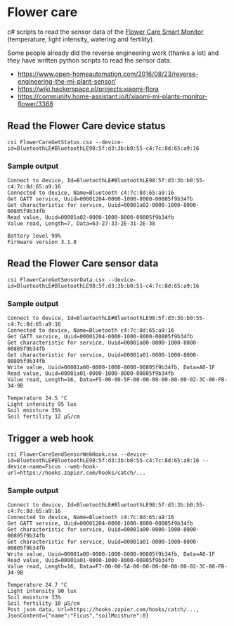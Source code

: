 # Flower care

c# scripts to read the sensor data of the <a href="http://www.huahuacaocao.com/product">Flower Care Smart Monitor</a> (temperature, light intensity, watering and fertility).

Some people already did the reverse engineering work (thanks a lot) and they have written python scripts to read the sensor data.
* <a href="https://www.open-homeautomation.com/2016/08/23/reverse-engineering-the-mi-plant-sensor/">https://www.open-homeautomation.com/2016/08/23/reverse-engineering-the-mi-plant-sensor/</a>
* <a href="https://wiki.hackerspace.pl/projects:xiaomi-flora">https://wiki.hackerspace.pl/projects:xiaomi-flora</a>
* <a href="https://community.home-assistant.io/t/xiaomi-mi-plants-monitor-flower/3388">https://community.home-assistant.io/t/xiaomi-mi-plants-monitor-flower/3388</a>

## Read the Flower Care device status

```csi FlowerCareGetStatus.csx --device-id=BluetoothLE#BluetoothLE98:5f:d3:3b:b0:55-c4:7c:8d:65:a9:16```

### Sample output

```
Connect to device, Id=BluetoothLE#BluetoothLE98:5f:d3:3b:b0:55-c4:7c:8d:65:a9:16
Connected to device, Name=Bluetooth c4:7c:8d:65:a9:16
Get GATT service, Uuid=00001204-0000-1000-8000-00805f9b34fb
Get characteristic for service, Uuid=00001a02-0000-1000-8000-00805f9b34fb
Read value, Uuid=00001a02-0000-1000-8000-00805f9b34fb
Value read, Length=7, Data=63-27-33-2E-31-2E-38

Battery level 99%
Firmware version 3.1.8
```

## Read the Flower Care sensor data

```csi FlowerCareGetSensorData.csx --device-id=BluetoothLE#BluetoothLE98:5f:d3:3b:b0:55-c4:7c:8d:65:a9:16```

### Sample output

```
Connect to device, Id=BluetoothLE#BluetoothLE98:5f:d3:3b:b0:55-c4:7c:8d:65:a9:16
Connected to device, Name=Bluetooth c4:7c:8d:65:a9:16
Get GATT service, Uuid=00001204-0000-1000-8000-00805f9b34fb
Get characteristic for service, Uuid=00001a00-0000-1000-8000-00805f9b34fb
Get characteristic for service, Uuid=00001a01-0000-1000-8000-00805f9b34fb
Write value, Uuid=00001a00-0000-1000-8000-00805f9b34fb, Data=A0-1F
Read value, Uuid=00001a01-0000-1000-8000-00805f9b34fb
Value read, Length=16, Data=F5-00-00-5F-00-00-00-00-00-00-02-3C-00-FB-34-9B

Temperature 24.5 °C
Light intensity 95 lux
Soil moisture 35%
Soil fertility 12 µS/cm
```

## Trigger a web hook

```csi FlowerCareSendSensorWebHook.csx --device-id=BluetoothLE#BluetoothLE98:5f:d3:3b:b0:55-c4:7c:8d:65:a9:16 --device-name=Ficus --web-hook-url=https://hooks.zapier.com/hooks/catch/...```

### Sample output

```
Connect to device, Id=BluetoothLE#BluetoothLE98:5f:d3:3b:b0:55-c4:7c:8d:65:a9:16
Connected to device, Name=Bluetooth c4:7c:8d:65:a9:16
Get GATT service, Uuid=00001204-0000-1000-8000-00805f9b34fb
Get characteristic for service, Uuid=00001a00-0000-1000-8000-00805f9b34fb
Get characteristic for service, Uuid=00001a01-0000-1000-8000-00805f9b34fb
Write value, Uuid=00001a00-0000-1000-8000-00805f9b34fb, Data=A0-1F
Read value, Uuid=00001a01-0000-1000-8000-00805f9b34fb
Value read, Length=16, Data=F7-00-00-5A-00-00-00-00-00-00-02-3C-00-FB-34-9B

Temperature 24.7 °C
Light intensity 90 lux
Soil moisture 33%
Soil fertility 10 µS/cm
Post json data, Url=https://hooks.zapier.com/hooks/catch/..., JsonContent={"name":"Ficus","soilMoisture":0}
```
